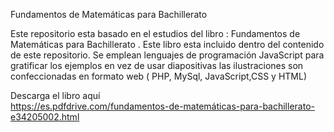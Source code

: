 



Fundamentos de Matemáticas para Bachillerato


Este repositorio esta basado en el estudios del libro : Fundamentos de Matemáticas para Bachillerato . Este libro esta incluido  dentro del contenido de este repositorio. Se emplean lenguajes de programación  JavaScript  para gratificar los ejemplos  en vez de usar diapositivas las ilustraciones   son confeccionadas en formato web ( PHP, MySql, JavaScript,CSS y HTML) 

Descarga el libro aquí  
https://es.pdfdrive.com/fundamentos-de-matemáticas-para-bachillerato-e34205002.html 



